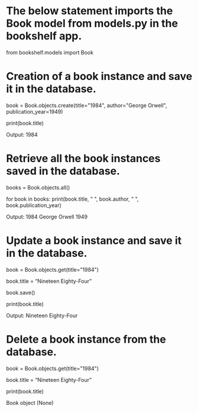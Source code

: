 # The below statement imports the Book model from models.py in the bookshelf app.
from bookshelf.models import Book

# Creation of a book instance and save it in the database.
book = Book.objects.create(title="1984", author="George Orwell", publication_year=1949)

print(book.title)

Output: 1984

# Retrieve all the book instances saved in the database.
books = Book.objects.all()

for book in books:
    print(book.title, " ", book.author, " ", book.publication_year)

Output: 1984  George Orwell  1949

# Update a book instance and save it in the database.
book = Book.objects.get(title="1984")

book.title = “Nineteen Eighty-Four”

book.save()

print(book.title)

Output: Nineteen Eighty-Four

# Delete a book instance from the database.
book = Book.objects.get(title="1984")

book.title = “Nineteen Eighty-Four”

print(book.title)

Book object (None)
